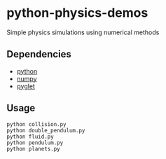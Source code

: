 # python-physics-demos
Simple physics simulations using numerical methods

## Dependencies
* [python](https://www.python.org/)
* [numpy](http://www.numpy.org/)
* [pyglet](http://www.pyglet.org/)

## Usage
```
python collision.py
python double_pendulum.py
python fluid.py
python pendulum.py
python planets.py
```